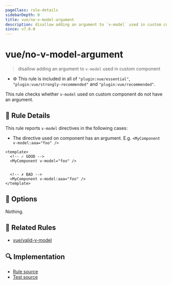 ```yaml
---
pageClass: rule-details
sidebarDepth: 0
title: vue/no-v-model-argument
description: disallow adding an argument to `v-model` used in custom component
since: v7.0.0
---
```

# vue/no-v-model-argument
> disallow adding an argument to `v-model` used in custom component

- :gear: This rule is included in all of `"plugin:vue/essential"`, `"plugin:vue/strongly-recommended"` and `"plugin:vue/recommended"`.

This rule checks whether `v-model` used on custom component do not have an argument.

## :book: Rule Details

This rule reports `v-model` directives in the following cases:

- The directive used on component has an argument. E.g. `<MyComponent v-model:aaa="foo" />`

<eslint-code-block :rules="{'vue/no-v-model-argument': ['error']}">

```vue
<template>
  <!-- ✓ GOOD -->
  <MyComponent v-model="foo" />


  <!-- ✗ BAD -->
  <MyComponent v-model:aaa="foo" />
</template>
```

</eslint-code-block>


## :wrench: Options

Nothing.

## :couple: Related Rules

- [vue/valid-v-model]

[vue/valid-v-model]: ./valid-v-model.md

## :mag: Implementation

- [Rule source](https://github.com/vuejs/eslint-plugin-vue/blob/master/lib/rules/no-v-model-argument.js)
- [Test source](https://github.com/vuejs/eslint-plugin-vue/blob/master/tests/lib/rules/no-v-model-argument.js)
